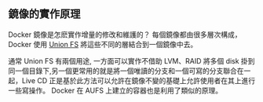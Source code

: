 ## 鏡像的實作原理

Docker 鏡像是怎麽實作增量的修改和維護的？
每個鏡像都由很多層次構成，Docker 使用 [Union FS](http://en.wikipedia.org/wiki/UnionFS) 將這些不同的層結合到一個鏡像中去。

通常 Union FS 有兩個用途, 一方面可以實作不借助 LVM、RAID 將多個 disk 掛到同一個目錄下,另一個更常用的就是將一個唯讀的分支和一個可寫的分支聯合在一起，Live CD 正是基於此方法可以允許在鏡像不變的基礎上允許使用者在其上進行一些寫操作。
Docker 在 AUFS 上建立的容器也是利用了類似的原理。
